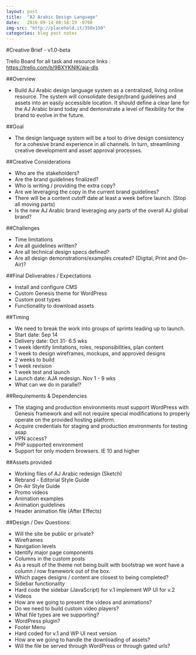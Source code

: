 ```yaml
---
layout: post
title:  "AJ Arabic Design Language"
date:   2016-09-14 00:58:19 -0700
img-src: "http://placehold.it/350x150"
categories: blog post notes
---
```


#Creative Brief  -  v1.0-beta
 
Trello Board for all task and resource links : https://trello.com/b/9BXYKNIK/aja-dls

##Overview
- Build AJ Arabic design language system as a centralized, living online resource. The system will consolidate design/brand guidelines and assets into an easily accessible location. It should define a clear lane for the AJ Arabic brand today and demonstrate a level of flexibility for the brand to evolve in the future. 

##Goal
- The design language system will be a tool to drive design consistency for a cohesive brand experience in all channels. In turn, streamlining creative development and asset approval processes. 

##Creative Considerations
- Who are the stakeholders?
- Are the brand guidelines finalized?
- Who is writing / providing the extra copy? 
- Are we leveraging the copy in the current brand guidelines?
- There will be a content cutoff date at least a week before launch. (Stop all moving parts)
- Is the new AJ Arabic brand leveraging any parts of the overall AJ global brand? 

##Challenges
- Time limitations
- Are all guidelines written?
- Are all technical design specs defined?
- Are all design demonstrations/examples created? (Digital, Print and On-Air)?

##Final Deliverables / Expectations
- Install and configure CMS
- Custom Genesis theme for WordPress
- Custom post types
- Functionality to download assets

##Timing
- We need to break the work into groups of sprints leading up to launch.
- Start date: Sep 14
- Delivery date: Oct 31- 6.5 wks
- 1 week identify limitations, roles, responsibilities, plan content
- 1 week to design wireframes, mockups, and approved designs
- 2 weeks to build
- 1 week revision
- 1 week test and launch
- Launch date: AJA redesign. Nov 1 - 9 wks
- What can we do in parallel?

##Requirements & Dependencies
- The staging and production environments must support WordPress with Genesis framework and will not require special modifications to properly operate on the provided hosting platform.
- Acquire credentials for staging and production environments for testing asap
- VPN access?
- PHP supported environment
- Support for only modern browsers. IE 10 and higher

##Assets provided
- Working files of AJ Arabic redesign (Sketch)
- Rebrand - Editorial Style Guide
- On-Air Style Guide
- Promo videos
- Animation examples
- Animation guidelines
- Header animation file (After Effects)

##Design / Dev Questions:
- Will the site be public or private?
- Wireframes
- Navigation levels
- Identify major page components
- Columns in the custom posts
- As a result of the theme not being built with bootstrap we wont have a column / row framework out of the box.
- Which pages designs / content are closest to being completed?
- Sidebar functionality
- Hard code the sidebar (JavaScript) for v.1 implement WP UI for v.2
- Videos
- How are we going to present the videos and animations?
- Do we need to build custom video players?
- What file types are we supporting?
- WordPress plugin?
- Footer Menu
- Hard coded for v.1 and WP UI next version
- How are we going to handle the downloading of assets?
- Will the file be served through WordPress or through gated urls?


